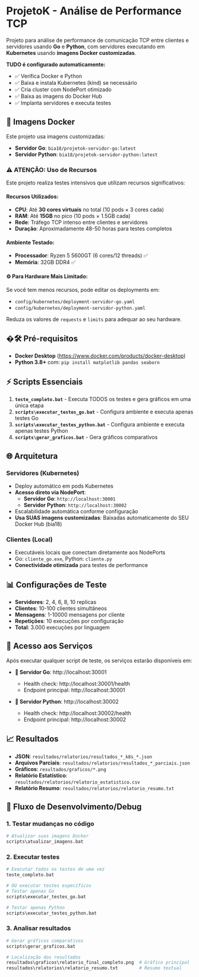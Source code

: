 # ProjetoK - Análise de Performance TCP

Projeto para análise de performance de comunicação TCP entre clientes e servidores usando **Go** e **Python**, com servidores executando em **Kubernetes** usando **imagens Docker customizadas**.

**TUDO é configurado automaticamente:**
- ✅ Verifica Docker e Python
- ✅ Baixa e instala Kubernetes (kind) se necessário
- ✅ Cria cluster com NodePort otimizado
- ✅ Baixa as imagens do Docker Hub
- ✅ Implanta servidores e executa testes

## 🐳 Imagens Docker

Este projeto usa imagens customizadas:

- **Servidor Go**: `bia18/projetok-servidor-go:latest` 
- **Servidor Python**: `bia18/projetok-servidor-python:latest`

### ⚠️ **ATENÇÃO: Uso de Recursos**

Este projeto realiza testes intensivos que utilizam recursos significativos:

#### **Recursos Utilizados:**
- **CPU**: Até **30 cores virtuais** no total (10 pods × 3 cores cada)
- **RAM**: Até **15GB** no pico (10 pods × 1.5GB cada)
- **Rede**: Tráfego TCP intenso entre clientes e servidores
- **Duração**: Aproximadamente 48-50 horas para testes completos

#### **Ambiente Testado:**
- **Processador**: Ryzen 5 5600GT (6 cores/12 threads) ✅
- **Memória**: 32GB DDR4 ✅

#### **⚙️ Para Hardware Mais Limitado:**
Se você tem menos recursos, pode editar os deployments em:
- `config/kubernetes/deployment-servidor-go.yaml`
- `config/kubernetes/deployment-servidor-python.yaml`

Reduza os valores de `requests` e `limits` para adequar ao seu hardware.

## �🛠️ Pré-requisitos

- **Docker Desktop** (https://www.docker.com/products/docker-desktop)
- **Python 3.8+** com: `pip install matplotlib pandas seaborn`

## ⚡ Scripts Essenciais

1. **`teste_completo.bat`** - Executa TODOS os testes e gera gráficos em uma única etapa
2. **`scripts\executar_testes_go.bat`** - Configura ambiente e executa apenas testes Go
3. **`scripts\executar_testes_python.bat`** - Configura ambiente e executa apenas testes Python
4. **`scripts\gerar_graficos.bat`** - Gera gráficos comparativos

## 🌐 Arquitetura

### Servidores (Kubernetes)
- Deploy automático em pods Kubernetes
- **Acesso direto via NodePort**:
  - **Servidor Go**: `http://localhost:30001`
  - **Servidor Python**: `http://localhost:30002`
- Escalabilidade automática conforme configuração
- **Usa SUAS imagens customizadas**: Baixadas automaticamente do SEU Docker Hub (bia18)

### Clientes (Local)
- Executáveis locais que conectam diretamente aos NodePorts
- Go: `cliente_go.exe`, Python: `cliente.py`
- **Conectividade otimizada** para testes de performance

## 📊 Configurações de Teste

- **Servidores**: 2, 4, 6, 8, 10 replicas
- **Clientes**: 10-100 clientes simultâneos  
- **Mensagens**: 1-10000 mensagens por cliente
- **Repetições**: 10 execuções por configuração
- **Total**: 3.000 execuções por linguagem

## 🎯 Acesso aos Serviços

Após executar qualquer script de teste, os serviços estarão disponíveis em:

- **🔹 Servidor Go**: http://localhost:30001
  - Health check: http://localhost:30001/health
  - Endpoint principal: http://localhost:30001

- **🔹 Servidor Python**: http://localhost:30002  
  - Health check: http://localhost:30002/health
  - Endpoint principal: http://localhost:30002

## 📈 Resultados

- **JSON**: `resultados/relatorios/resultados_*_k8s_*.json`
- **Arquivos Parciais**: `resultados/relatorios/resultados_*_parciais.json`
- **Gráficos**: `resultados/graficos/*.png`
- **Relatório Estatístico**: `resultados/relatorios/relatorio_estatistico.csv`
- **Relatório Resumo**: `resultados/relatorios/relatorio_resumo.txt`

## 🔄 Fluxo de Desenvolvimento/Debug

### 1. Testar mudanças no código
```bash
# Atualizar suas imagens Docker
scripts\atualizar_imagens.bat
```

### 2. Executar testes
```bash
# Executar todos os testes de uma vez
teste_completo.bat

# OU executar testes específicos
# Testar apenas Go
scripts\executar_testes_go.bat

# Testar apenas Python  
scripts\executar_testes_python.bat
```

### 3. Analisar resultados
```bash
# Gerar gráficos comparativos
scripts\gerar_graficos.bat

# Localização dos resultados
resultados\graficos\relatorio_final_completo.png  # Gráfico principal
resultados\relatorios\relatorio_resumo.txt        # Resumo textual
```